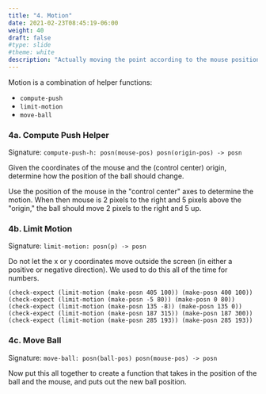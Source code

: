 ```yaml
---
title: "4. Motion"
date: 2021-02-23T08:45:19-06:00
weight: 40
draft: false
#type: slide
#theme: white
description: "Actually moving the point according to the mouse position in the control grid."
---
```


Motion is a combination of helper functions:

* `compute-push`
* `limit-motion`
* `move-ball`


### 4a. Compute Push Helper

Signature: `compute-push-h: posn(mouse-pos) posn(origin-pos) -> posn`

Given the coordinates of the mouse and the (control center) origin,
determine how the position of the ball should change.

Use the position of the mouse in the "control center" axes to
determine the motion.
When then mouse is 2 pixels to the right and 5 pixels
above the "origin," the ball should move 2 pixels to the right and 5 up.

### 4b. Limit Motion

Signature: `limit-motion: posn(p) -> posn`

Do not let the x or y coordinates move outside the screen (in either a
positive or negative direction). We used to do this all of the time
for numbers.

```racket
(check-expect (limit-motion (make-posn 405 100)) (make-posn 400 100))
(check-expect (limit-motion (make-posn -5 80)) (make-posn 0 80))
(check-expect (limit-motion (make-posn 135 -8)) (make-posn 135 0))
(check-expect (limit-motion (make-posn 187 315)) (make-posn 187 300))
(check-expect (limit-motion (make-posn 285 193)) (make-posn 285 193))
```

### 4c. Move Ball

Signature: `move-ball: posn(ball-pos) posn(mouse-pos) -> posn`

Now put this all together to create a function that takes in the
position of the ball and the mouse, and puts out the new ball
position.

